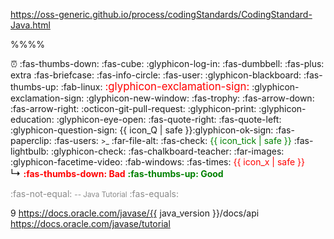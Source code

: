 <variable id="url_java_coding_standard">https://oss-generic.github.io/process/codingStandards/CodingStandard-Java.html</variable>


<variable id="outcomes">
<span class="badge bg-light text-dark"><md>%%<include src="text.md#outcomes" inline />%%</md></span><p/>
</variable>

<variable id="icon_deadline">:alarm_clock:</variable>
<variable id="icon_dislike"><md>:fas-thumbs-down:</md></variable>
<variable id="icon_example"><md>:fas-cube:</md></variable>
<variable id="icon_embedding"><md>:glyphicon-log-in:</md></variable>
<variable id="icon_exercise"><md>:fas-dumbbell:</md></variable>
<variable id="icon_extra"><span class='badge rounded-pill bg-secondary'><md>:fas-plus: extra</md></span></variable>
<variable id="icon_evidence"><md>:fas-briefcase:</md></variable>
<variable id="icon_info"><md>:fas-info-circle:</md></variable>
<variable id="icon_individual"><md>:fas-user:</md></variable>
<variable id="icon_lecture"><md>:glyphicon-blackboard:</md></variable>
<variable id="icon_like"><md>:fas-thumbs-up:</md></variable>
<variable id="icon_linux"><md>:fab-linux:</md></variable>
<variable id="icon_important_big_red"><span style="color: red"><big><md>:glyphicon-exclamation-sign:</md></big></span></variable>
<variable id="icon_important"><md>:glyphicon-exclamation-sign:</md></variable>
<variable id="icon_new_window"><md>:glyphicon-new-window:</md></variable>
<variable id="icon_outcome"><md>:fas-trophy:</md></variable>
<variable id="icon_output"><md>:fas-arrow-down:</md></variable>
<variable id="icon_output_right"><md>:fas-arrow-right:</md></variable>
<variable id="icon_pr"><md>:octicon-git-pull-request:</md></variable>
<variable id="icon_print"><md>:glyphicon-print:</md></variable>
<variable id="icon_prereq"><md>:glyphicon-education:</md></variable>
<variable id="icon_preview"><md>:glyphicon-eye-open:</md></variable>
<variable id="icon_quote_end"><md>:fas-quote-right:</md></variable>
<variable id="icon_quote_start"><md>:fas-quote-left:</md></variable>
<variable id="icon_Q"><md>:glyphicon-question-sign:</md></variable>
<variable id="icon_Q_A">{{ icon_Q | safe }}<md>:glyphicon-ok-sign:</md></variable>
<variable id="icon_resource"><md>:fas-paperclip:</md></variable>
<variable id="icon_team"><md>:fas-users:</md></variable>
<variable id="icon_terminal"><small><span class="badge bg-secondary">&gt;_</span></small></variable>
<variable id="icon_text"><md>:far-file-alt:</md></variable>
<variable id="icon_tick"><md>:fas-check:</md></variable>
<variable id="icon_tick_green"><span style="color:green">{{ icon_tick | safe }}</span></variable>
<variable id="icon_tip"><span class="badge rounded-pill bg-success text-white">:fas-lightbulb:</span></variable>
<variable id="icon_todo"><md>:glyphicon-check:</md></variable>
<variable id="icon_tutorial"><md>:fas-chalkboard-teacher:</md></variable>
<variable id="icon_slides"><md>:far-images:</md></variable>
<variable id="icon_video"><md>:glyphicon-facetime-video:</md></variable>
<variable id="icon_windows"><md>:fab-windows:</md></variable>
<variable id="icon_x"><md>:fas-times:</md></variable>
<variable id="icon_x_red"><span style="color:red">{{ icon_x | safe }}</span></variable>
<variable id="indented_arrow">&nbsp;&nbsp;&nbsp;&nbsp; <big>↳</big></variable>
<variable id="bad"><span style="color: red"><md>**:fas-thumbs-down: Bad**</md></span></variable>
<variable id="good"><span style="color: green"><md>**:fas-thumbs-up: Good**</md></span></variable>

<variable id="different"><span style="opacity: 0.5"> <span class="badge rounded-pill bg-danger"><md>:fas-not-equal:</md></span></span></variable>
<variable id="oracle"><small><span style="opacity: 0.5"><span class="badge bg-secondary">-- Java Tutorial</span></span></small></variable>
<variable id="similar"><span style="opacity: 0.5"> <span class="badge rounded-pill bg-success"><md>:fas-equals:</md></span></span></variable>

<variable id="java_version">9</variable>
<variable id="java_api">https://docs.oracle.com/javase/{{ java_version }}/docs/api</variable>
<variable id="java_tutorial">https://docs.oracle.com/javase/tutorial</variable>
